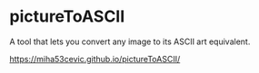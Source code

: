 # pictureToASCII
A tool that lets you convert any image to its ASCII art equivalent.

https://miha53cevic.github.io/pictureToASCII/
